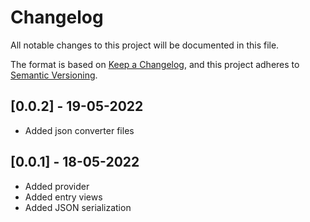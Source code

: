 # Changelog

All notable changes to this project will be documented in this file.

The format is based on [Keep a Changelog](https://keepachangelog.com/en/1.0.0/),
and this project adheres to [Semantic Versioning](https://semver.org/spec/v2.0.0.html).

## [0.0.2] - 19-05-2022

* Added json converter files

## [0.0.1] - 18-05-2022

* Added provider
* Added entry views
* Added JSON serialization